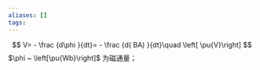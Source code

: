 ```yaml
---
aliases: []
tags:
---
```

$$
V= - \frac {d\phi }{dt}= - \frac {d( BA) }{dt}\quad \left[ \pu{V}\right]
$$
$\phi ~ \left[\pu{Wb}\right]$ 为磁通量；